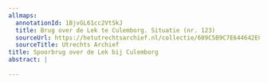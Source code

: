 ```yaml
---
allmaps:
  annotationId: 1BjvGL61cc2VtSkJ
  title: Brug over de Lek te Culemborg. Situatie (nr. 123)
  sourceUrl: https://hetutrechtsarchief.nl/collectie/609C5B9C7E644642E0534701000A17FD
  sourceTitle: Utrechts Archief
title: Spoorbrug over de Lek bij Culemborg
abstract: |
  
---
```



